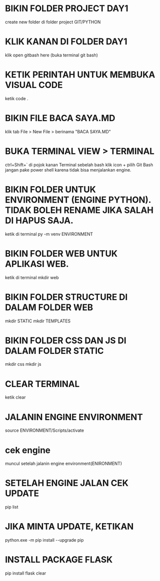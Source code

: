 # BIKIN FOLDER PROJECT DAY1
create new folder di folder project GIT/PYTHON
# KLIK KANAN DI FOLDER DAY1 
klik open gitbash here (buka terminal git bash)
# KETIK PERINTAH UNTUK MEMBUKA VISUAL CODE
ketik code .
# BIKIN FILE BACA SAYA.MD
klik tab File > New File > berinama "BACA SAYA.MD"
# BUKA TERMINAL VIEW > TERMINAL
ctrl+Shift+` di pojok kanan Terminal sebelah bash klik icon + pilih Git Bash
jangan pake power shell karena tidak bisa menjalankan engine.
# BIKIN FOLDER UNTUK ENVIRONMENT (ENGINE PYTHON). TIDAK BOLEH RENAME JIKA SALAH DI HAPUS SAJA.
ketik di terminal py -m venv ENVIRONMENT
# BIKIN FOLDER WEB UNTUK APLIKASI WEB.
ketik di terminal mkdir web
# BIKIN FOLDER STRUCTURE DI DALAM FOLDER WEB
mkdir STATIC 
mkdir TEMPLATES
# BIKIN FOLDER CSS DAN JS DI DALAM FOLDER STATIC
mkdir css
mkdir js
# CLEAR TERMINAL
ketik clear
# JALANIN ENGINE ENVIRONMENT
 source ENVIRONMENT/Scripts/activate
# cek engine
muncul setelah jalanin engine environment(ENIRONMENT) 
# SETELAH ENGINE JALAN CEK UPDATE 
pip list
# JIKA MINTA UPDATE, KETIKAN
python.exe -m pip install --upgrade pip
# INSTALL PACKAGE FLASK
pip install flask
clear


